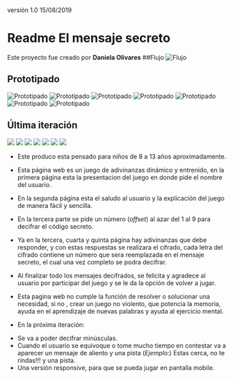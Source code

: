 versión 1.0 15/08/2019
# Readme El mensaje secreto

  Este proyecto fue creado por **Daniela Olivares**
##Flujo
![Flujo](https://i.ibb.co/Hh1KRTs/flujo-secretos-del-cesar.jpg)


 ## Prototipado

 ![Prototipado](https://i.ibb.co/0M9snJN/New-Mockup-1.png)
 ![Prototipado](https://i.ibb.co/429xs5p/New-Mockup-2.png)
 ![Prototipado](https://i.ibb.co/t2T0XCY/New-Mockup-3.png)
 ![Prototipado](https://i.ibb.co/MPn1RCD/New-Mockup-4.png)
 ![Prototipado](https://i.ibb.co/98M511Q/New-Mockup-5.png)
 ![Prototipado](https://i.ibb.co/W2MBtGG/New-Mockup-6.png)
 ![Prototipado](https://i.ibb.co/pQzycw3/New-Mockup-7.png)

## Última iteración

![](https://i.ibb.co/yVYZfCn/pag-1.png)
![](https://i.ibb.co/pZz7ytc/pag-2.png)
![](https://i.ibb.co/K2L9c8p/pag-3.png)
![](https://i.ibb.co/nPDXKxd/pag-4.png)
![](https://i.ibb.co/WkN5zf2/pag-5.png)
![](https://i.ibb.co/09R3rpm/pag-6.png)
![](https://i.ibb.co/wdwVbBK/pag-7.png)






* Este produco esta pensado para niños de 8 a 13 años aproximadamente.

* Esta página web es un juego de adivinanzas dinámico y entrenido,  en la primera página esta la presentacion del juego en donde pide el nombre del usuario.

- En la segunda página esta el saludo al usuario y la explicación del juego de manera fácil y sencilla.

- En la tercera parte se pide un número (_offset_) al azar del 1 al 9 para decifrar el código secreto.

- Ya en la tercera, cuarta y quinta página hay adivinanzas que debe responder, y con estas respuestas se realizara el cifrado, cada letra del cifrado contiene un número que sera reemplazada en el mensaje secreto, el cual una vez completo se podra decifrar.

- Al finalizar todo los mensajes decifrados, se felicita y agradece al usuario por participar del juego y se le da la opción de volver a jugar.


* Esta pagina web no cumple la función de resolver o solucionar una necesidad, si no , crear un juego no violento, que potencia la memoria, ayuda en el aprendizaje de nuevas palabras y ayuda al ejercicio mental.

* En la próxima iteración:
- Se va a poder decifrar minúsculas.
- Cuando el usuario se equivoque o tome mucho tiempo en contestar va a aparecer un mensaje de aliento y una pista
(_Ejemplo:_) Estas cerca, no te rindas!!! y una pista.
- Una versión responsive, para que se pueda jugar en pantalla mobile.